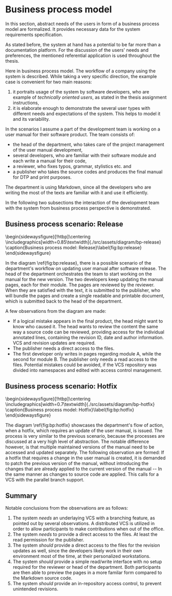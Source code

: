 # Business process model

In this section, abstract needs of the users in form of a business process model are formalized.
It provides necessary data for the system requirements specification.

As stated before, the system at hand has a potential to be far more than a documentation platform.
For the discussion of the users' needs and preferences, the mentioned referential application is used throughout the thesis.

Here in business process model.
The workflow of a company using the system is described.
While taking a very specific direction, the example case is convenient for two main reasons:

1. it portraits usage of the system by software developers, who are example of _technically oriented users_, as stated in the thesis assignment instructions,
2. it is elaborate enough to demonstrate the several user types with different needs and expectations of the system. This helps to model it and its variability.

In the scenarios I assume a part of the development team is working on a user manual for their software product.
The team consists of:

* the head of the department, who takes care of the project management of the user manual development,
* several developers, who are familiar with their software module and each write a manual for their code,
* a reviewer, who fixes typos, grammar, stylistics etc. and
* a publisher who takes the source codes and produces the final manual for DTP and print purposes.

The department is using Markdown, since all the developers who are writing the most of the texts are familiar with it and use it efficiently.

In the following two subsections the interaction of the development team with the system from business process perspective is demonstrated.

## Business process scenario: Release

\begin{sidewaysfigure}[!htbp]\centering
	\includegraphics[width=0.85\textwidth]{./src/assets/diagram/bp-release}
	\caption{Business process model: Release}\label{fig:bp:release}
\end{sidewaysfigure}

In the diagram \ref{fig:bp:release}, there is a possible scenario of the department's workflow on updating user manual after software release.
The head of the department orchestrates the team to start working on the manual for the new version.
The two developers keep updating the manual pages, each for their module.
The pages are reviewed by the reviewer.
When they are satisfied with the text, it is submitted to the publisher, who will bundle the pages and create a single readable and printable document, which is submitted back to the head of the department.

A few observations from the diagram are made:

* If a logical mistake appears in the final product, the head might want to know who caused it.
The head wants to review the content the same way a source code can be reviewed, providing access for the individual annotated lines, containing the revision ID, date and author information.
VCS and revision updates are required.
* The publisher needs a direct access to the files.
* The first developer only writes in pages regarding module A, while the second for module B.
The publisher only needs a read access to the files.
Potential mistakes could be avoided, if the VCS repository was divided into namespaces and edited with access control management.

## Business process scenario: Hotfix

\begin{sidewaysfigure}[!htbp]\centering
	\includegraphics[width=0.7\textwidth]{./src/assets/diagram/bp-hotfix}
	\caption{Business process model: Hotfix}\label{fig:bp:hotfix}
\end{sidewaysfigure}

The diagram \ref{fig:bp:hotfix} showcases the department's flow of action, when a hotfix, which requires an update of the user manual, is issued.
The process is very similar to the previous scenario, because the processes are discussed at a very high level of abstraction.
The notable difference however, is that multiple maintained versions of the manual need to be accessed and updated separately.
The following observation are formed:
If a hotfix that requires a change in the user manual is created, it is demanded to patch the previous version of the manual, without introducing the changes that are already applied to the current version of the manual
-- In the same manner as changes to source code are applied.
This calls for a VCS with the parallel branch support.

## Summary

Notable conclusions from the observations are as follows:

1. The system *needs* an underlaying VCS with a branching feature, as pointed out by several observations.
A distributed VCS is utilized in order to allow participants to make contributions when out of the office.
2. The system *needs* to provide a direct access to the files. At least the read permission for the publisher.
3. The system *should* provide a direct access to the files for the revision updates as well, since the developers likely work in their own environment most of the time, at their personalized workstations.
4. The system *should* provide a simple read/write interface with no setup required for the reviewer or head of the department.
Both participants are then able to preview the pages in a more familar form compared to the Markdown source code.
5. The system  *should* provide an in-repository access control, to prevent unintended revisions.
